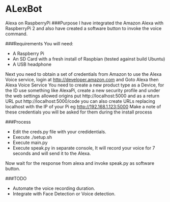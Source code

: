 # ALexBot
Alexa on RaspberryPi
###Purpose
I have integrated the Amazon Alexa with RaspberryPi 2 and also have created a software button to invoke the voice command.

###Requirements
You will need:
- A Raspberry Pi
- An SD Card with a fresh install of Raspbian (tested against build Ubuntu)
- A USB headphone

Next you need to obtain a set of credentials from Amazon to use the Alexa Voice service, login at http://developer.amazon.com and Goto Alexa then Alexa Voice Service You need to create a new product type as a Device, for the ID use something like AlexaPi, create a new security profile and under the web settings allowed origins put http://localhost:5000 and as a return URL put http://localhost:5000/code you can also create URLs replacing localhost with the IP of your Pi eg http://192.168.1.123:5000 Make a note of these credentials you will be asked for them during the install process

###Process
- Edit the creds.py file with your credidentials.
- Execute ./setup.sh 
- Execute main.py
- Execute speak.py in separate console, It will record your voice for 7 seconds and will send it to the Alexa.

Now wait for the response from alexa and invoke speak.py as software button.

###TODO
- Automate the voice recording duration.
- Integrate with Face Detection or Voice detection.
